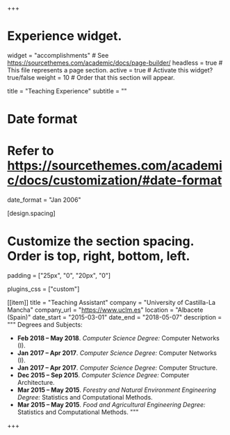 +++
# Experience widget.
widget = "accomplishments"  # See https://sourcethemes.com/academic/docs/page-builder/
headless = true  # This file represents a page section.
active = true  # Activate this widget? true/false
weight = 10  # Order that this section will appear.

title = "Teaching Experience"
subtitle = ""

# Date format
#   Refer to https://sourcethemes.com/academic/docs/customization/#date-format
date_format = "Jan 2006"

[design.spacing]
  # Customize the section spacing. Order is top, right, bottom, left.
  padding = ["25px", "0", "20px", "0"]

plugins_css = ["custom"]

[[item]]
  title = "Teaching Assistant"
  company = "University of Castilla-La Mancha"
  company_url = "https://www.uclm.es"
  location = "Albacete (Spain)"
  date_start = "2015-03-01"
  date_end = "2018-05-07"
  description = """ Degrees and Subjects:
  
  * **Feb 2018 – May 2018**. _Computer Science Degree:_ Computer Networks (I).
  * **Jan 2017 – Apr 2017**. _Computer Science Degree:_ Computer Networks (I).
  * **Jan 2017 – Apr 2017**. _Computer Science Degree:_ Computer Structure.
  * **Dec 2015 – Sep 2015**. _Computer Science Degree:_ Computer Architecture.
  * **Mar 2015 – May 2015**. _Forestry and Natural Environment Engineering Degree:_ Statistics and Computational Methods.
  * **Mar 2015 – May 2015**. _Food and Agricultural Engineering Degree:_ Statistics and Computational Methods.
"""

+++